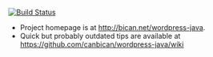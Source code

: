[![Build Status](https://travis-ci.org/canbican/wordpress-java.svg?branch=master)](https://travis-ci.org/canbican/wordpress-java)

* Project homepage is at <http://bican.net/wordpress-java>.
* Quick but probably outdated tips are available at <https://github.com/canbican/wordpress-java/wiki>

